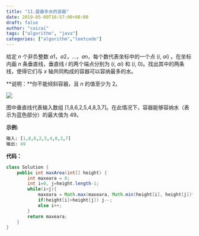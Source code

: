 ```yaml
---
title: "11.盛最多水的容器"
date: 2019-05-09T16:57:00+08:00
draft: false
author: "caicai"
tags: ["algorithm", "java"]
categories: ["algorithm","leetcode"]
---
```


给定 *n* 个非负整数 *a*1，*a*2，...，*a*n，每个数代表坐标中的一个点 (*i*, *ai*) 。在坐标内画 *n* 条垂直线，垂直线 *i* 的两个端点分别为 (*i*, *ai*) 和 (*i*, 0)。找出其中的两条线，使得它们与 *x* 轴共同构成的容器可以容纳最多的水。

**说明：**你不能倾斜容器，且 *n* 的值至少为 2。

![](/images/blog/盛最多水的容器.jpg)



图中垂直线代表输入数组 [1,8,6,2,5,4,8,3,7]。在此情况下，容器能够容纳水（表示为蓝色部分）的最大值为 49。

 

**示例:**

```python
输入: [1,8,6,2,5,4,8,3,7]
输出: 49
```



**代码：**

```java
class Solution {
    public int maxArea(int[] height) {
        int maxeara = 0;
        int i=0, j=height.length-1;
        while(i<j){
            maxeara = Math.max(maxeara, Math.min(height[i], height[j])*(j-i));
            if(height[i]>height[j]) j--;
            else i++;
        }
        return maxeara;
    }
}
```

